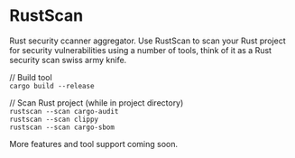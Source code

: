 # RustScan
Rust security ccanner aggregator. Use RustScan to scan your Rust project for security vulnerabilities using a number of tools, think of it as a Rust security scan swiss army knife. 

// Build tool  
`cargo build --release`

// Scan Rust project (while in project directory)  
`rustscan --scan cargo-audit`  
`rustscan --scan clippy`  
`rustscan --scan cargo-sbom`  

More features and tool support coming soon.

